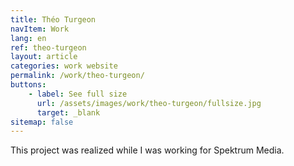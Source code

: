 ```yaml
---
title: Théo Turgeon
navItem: Work
lang: en
ref: theo-turgeon
layout: article
categories: work website
permalink: /work/theo-turgeon/
buttons:
    - label: See full size
      url: /assets/images/work/theo-turgeon/fullsize.jpg
      target: _blank
sitemap: false
---
```


This project was realized while I was working for Spektrum Media.

